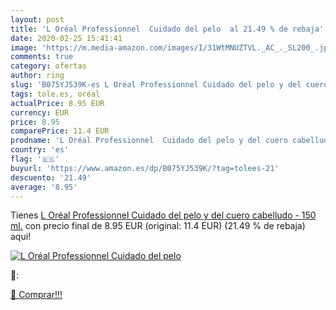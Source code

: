 ```yaml
---
layout: post
title: 'L Oréal Professionnel  Cuidado del pelo  al 21.49 % de rebaja'
date: 2020-02-25 15:41:41
image: 'https://m.media-amazon.com/images/I/31WtMNUZTVL._AC_._SL200_.jpg'
comments: true
category: ofertas
author: ring
slug: 'B075YJ539K-es L Oréal Professionnel Cuidado del pelo y del cuero...'
tags: tole.es, oréal
actualPrice: 8.95 EUR
currency: EUR
price: 8.95
comparePrice: 11.4 EUR
prodname: 'L Oréal Professionnel  Cuidado del pelo y del cuero cabelludo - 150 ml.'
country: 'es'
flag: '🇪🇸'
buyurl: 'https://www.amazon.es/dp/B075YJ539K/?tag=tolees-21'
descuento: '21.49'
average: '8.95'
---
```


Tienes [L Oréal Professionnel  Cuidado del pelo y del cuero cabelludo - 150 ml.](https://www.amazon.es/dp/B075YJ539K/?tag=tolees-21) con precio final de  8.95 EUR (original: 11.4 EUR) (21.49 %  de rebaja) aqui!

[![L Oréal Professionnel  Cuidado del pelo ](https://m.media-amazon.com/images/I/31WtMNUZTVL._AC_._SL200_.jpg)](https://www.amazon.es/dp/B075YJ539K/?tag=tolees-21)

🔎:


[🛒 Comprar!!!](https://www.amazon.es/dp/B075YJ539K/?tag=tolees-21)
